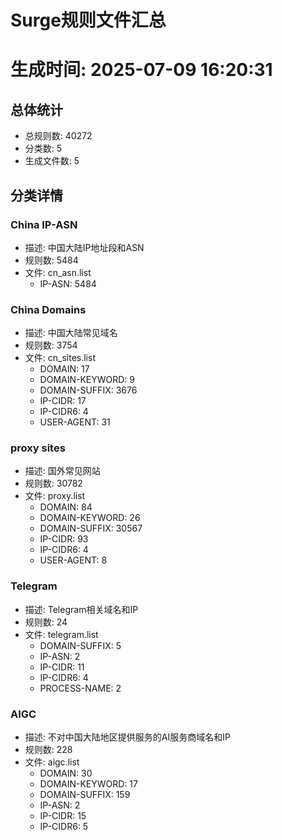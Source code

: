 # Surge规则文件汇总
# 生成时间: 2025-07-09 16:20:31

## 总体统计
- 总规则数: 40272
- 分类数: 5
- 生成文件数: 5

## 分类详情
### China IP-ASN
- 描述: 中国大陆IP地址段和ASN
- 规则数: 5484
- 文件: cn_asn.list
  - IP-ASN: 5484

### China Domains
- 描述: 中国大陆常见域名
- 规则数: 3754
- 文件: cn_sites.list
  - DOMAIN: 17
  - DOMAIN-KEYWORD: 9
  - DOMAIN-SUFFIX: 3676
  - IP-CIDR: 17
  - IP-CIDR6: 4
  - USER-AGENT: 31

### proxy sites
- 描述: 国外常见网站
- 规则数: 30782
- 文件: proxy.list
  - DOMAIN: 84
  - DOMAIN-KEYWORD: 26
  - DOMAIN-SUFFIX: 30567
  - IP-CIDR: 93
  - IP-CIDR6: 4
  - USER-AGENT: 8

### Telegram
- 描述: Telegram相关域名和IP
- 规则数: 24
- 文件: telegram.list
  - DOMAIN-SUFFIX: 5
  - IP-ASN: 2
  - IP-CIDR: 11
  - IP-CIDR6: 4
  - PROCESS-NAME: 2

### AIGC
- 描述: 不对中国大陆地区提供服务的AI服务商域名和IP
- 规则数: 228
- 文件: aigc.list
  - DOMAIN: 30
  - DOMAIN-KEYWORD: 17
  - DOMAIN-SUFFIX: 159
  - IP-ASN: 2
  - IP-CIDR: 15
  - IP-CIDR6: 5
